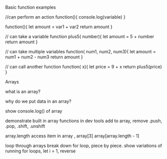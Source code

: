 Basic function examples

//can perform an action
function(){
    console.log(variable)
}

function(){
    let amount = var1 + var2
    return amount
}

// can take a variable
function plus5( number){
    let amount = 5 + number
    return amount
}

// can take multiple variables
function( num1, num2, num3){
    let amount = num1 + num2 - num3
    return amount
}

// can call another function
function( x){
    let price = 9 + x
    return plus5(price)
}





Arrays

what is an array?

why do we put data in an array?

show console.log() of array

demonstrate built in array functions in dev tools
add to array, remove
.push, .pop, .shift, .unshift

array.length
access item in array , array[3]
array[array.length - 1]


loop through arrays
break down for loop, piece by piece.
show variations of running for loops, let i = 1, reverse